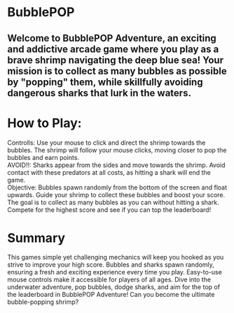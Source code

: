 # BubblePOP

## Welcome to BubblePOP Adventure, an exciting and addictive arcade game where you play as a brave shrimp navigating the deep blue sea! Your mission is to collect as many bubbles as possible by "popping" them, while skillfully avoiding dangerous sharks that lurk in the waters.

# How to Play:

Controlls: Use your mouse to click and direct the shrimp towards the bubbles. The shrimp will follow your mouse clicks, moving closer to pop the bubbles and earn points.\
AVOID!!: Sharks appear from the sides and move towards the shrimp. Avoid contact with these predators at all costs, as hitting a shark will end the game.\
Objective: Bubbles spawn randomly from the bottom of the screen and float upwards. Guide your shrimp to collect these bubbles and boost your score. The goal is to collect as many bubbles as you can without hitting a shark. Compete for the highest score and see if you can top the leaderboard!

# Summary
This games simple yet challenging mechanics will keep you hooked as you strive to improve your high score. Bubbles and sharks spawn randomly, ensuring a fresh and exciting experience every time you play. Easy-to-use mouse controls make it accessible for players of all ages. Dive into the underwater adventure, pop bubbles, dodge sharks, and aim for the top of the leaderboard in BubblePOP Adventure! Can you become the ultimate bubble-popping shrimp?

